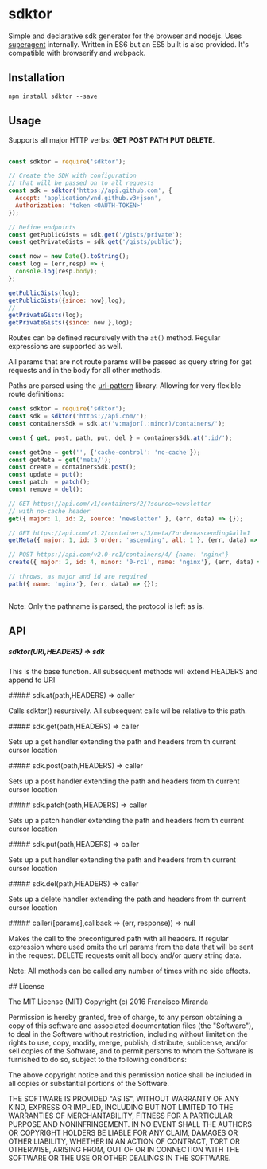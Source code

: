 # sdktor

Simple and declarative sdk generator for the browser and nodejs. Uses [superagent](https://github.com/visionmedia/superagent) internally. Written in ES6 but an ES5 built is also provided. It's compatible with browserify and webpack.

## Installation

```
npm install sdktor --save
```

## Usage

Supports all major HTTP verbs: __GET__ __POST__ __PATH__ __PUT__ __DELETE__.

```javascript

const sdktor = require('sdktor');

// Create the SDK with configuration
// that will be passed on to all requests
const sdk = sdktor('https://api.github.com', {
  Accept: 'application/vnd.github.v3+json',
  Authorization: 'token <OAUTH-TOKEN>'
});

// Define endpoints
const getPublicGists = sdk.get('/gists/private');
const getPrivateGists = sdk.get('/gists/public');

const now = new Date().toString();
const log = (err,resp) => {
  console.log(resp.body);
};

getPublicGists(log);
getPublicGists({since: now},log);
//
getPrivateGists(log);
getPrivateGists({since: now },log);

```

Routes can be defined recursively with the `at()` method. Regular expressions are supported as well.

All params that are not route params will be passed as query string for get requests and in the body for all other methods.

Paths are parsed using the [url-pattern](https://github.com/snd/url-pattern) library. Allowing for very flexible route definitions:

```javascript
const sdktor = require('sdktor');
const sdk = sdktor('https://api.com/');
const containersSdk = sdk.at('v:major(.:minor)/containers/');

const { get, post, path, put, del } = containersSdk.at(':id/');

const getOne = get('', {'cache-control': 'no-cache'}); 
const getMeta = get('meta/');
const create = containersSdk.post();
const update = put();
const patch  = patch();
const remove = del();

// GET https://api.com/v1/containers/2/?source=newsletter
// with no-cache header
get({ major: 1, id: 2, source: 'newsletter' }, (err, data) => {}); 

// GET https://api.com/v1.2/containers/3/meta/?order=ascending&all=1
getMeta({ major: 1, id: 3 order: 'ascending', all: 1 }, (err, data) => {});

// POST https://api.com/v2.0-rc1/containers/4/ {name: 'nginx'}
create({ major: 2, id: 4, minor: '0-rc1', name: 'nginx'}, (err, data) => {});

// throws, as major and id are required
path({ name: 'nginx'}, (err, data) => {}); 



```

Note: Only the pathname is parsed, the protocol is left as is.

## API

##### sdktor(URI,HEADERS) => sdk

This is the base function. All subsequent methods will extend HEADERS and append to URI

##### sdk.at(path,HEADERS) => caller

Calls sdktor() resursively. All subsequent calls wil be relative to this path.

##### sdk.get(path,HEADERS) => caller

Sets up a get handler extending the path and headers from th current cursor location

##### sdk.post(path,HEADERS) => caller

Sets up a post handler extending the path and headers from th current cursor location

##### sdk.patch(path,HEADERS) => caller

Sets up a patch handler extending the path and headers from th current cursor location

##### sdk.put(path,HEADERS) => caller

Sets up a put handler extending the path and headers from th current cursor location

##### sdk.del(path,HEADERS) => caller

Sets up a delete handler extending the path and headers from th current cursor location

##### caller([params],callback => (err, response)) => null

Makes the call to the preconfigured path with all headers. If regular expression where used omits the url params from the data that will be sent in the request. DELETE requests omit all body and/or query string data.

Note:  All methods can be called any number of times with no side effects.

## License

The MIT License (MIT)
Copyright (c) 2016 Francisco Miranda

Permission is hereby granted, free of charge, to any person obtaining a copy of this software and associated documentation files (the "Software"), to deal in the Software without restriction, including without limitation the rights to use, copy, modify, merge, publish, distribute, sublicense, and/or sell copies of the Software, and to permit persons to whom the Software is furnished to do so, subject to the following conditions:

The above copyright notice and this permission notice shall be included in all copies or substantial portions of the Software.

THE SOFTWARE IS PROVIDED "AS IS", WITHOUT WARRANTY OF ANY KIND, EXPRESS OR IMPLIED, INCLUDING BUT NOT LIMITED TO THE WARRANTIES OF MERCHANTABILITY, FITNESS FOR A PARTICULAR PURPOSE AND NONINFRINGEMENT. IN NO EVENT SHALL THE AUTHORS OR COPYRIGHT HOLDERS BE LIABLE FOR ANY CLAIM, DAMAGES OR OTHER LIABILITY, WHETHER IN AN ACTION OF CONTRACT, TORT OR OTHERWISE, ARISING FROM, OUT OF OR IN CONNECTION WITH THE SOFTWARE OR THE USE OR OTHER DEALINGS IN THE SOFTWARE.
